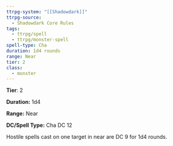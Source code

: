 ```yaml
---
ttrpg-system: "[[Shadowdark]]"
ttrpg-source:
  - Shadowdark Core Rules
tags:
  - ttrpg/spell
  - ttrpg/monster-spell
spell-type: Cha
duration: 1d4 rounds
range: Near
tier: 2
class:
  - monster
---
```

**Tier**: 2

**Duration:** 1d4

**Range:** Near

**DC/Spell Type:** Cha DC 12

Hostile spells cast on one target in near are DC 9 for 1d4 rounds.
